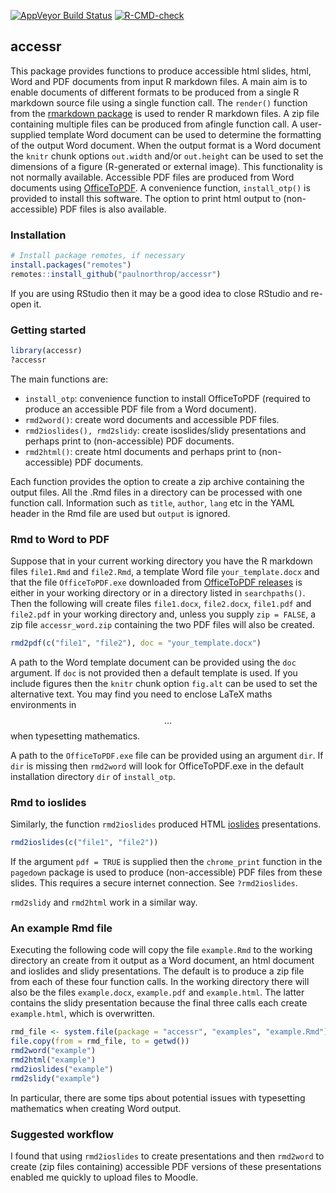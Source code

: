 
<!-- README.md is generated from README.Rmd. Please edit that file -->

[![AppVeyor Build
Status](https://ci.appveyor.com/api/projects/status/github/paulnorthrop/stat0002?branch=master&svg=true)](https://ci.appveyor.com/project/paulnorthrop/stat0002)
[![R-CMD-check](https://github.com/paulnorthrop/accessr/workflows/R-CMD-check/badge.svg)](https://github.com/paulnorthrop/accessr/actions)

## accessr

This package provides functions to produce accessible html slides, html,
Word and PDF documents from input R markdown files. A main aim is to
enable documents of different formats to be produced from a single R
markdown source file using a single function call. The `render()`
function from the [rmarkdown
package](https://cran.r-project.org/package=rmarkdown) is used to render
R markdown files. A zip file containing multiple files can be produced
from afingle function call. A user-supplied template Word document can
be used to determine the formatting of the output Word document. When
the output format is a Word document the `knitr` chunk options
`out.width` and/or `out.height` can be used to set the dimensions of a
figure (R-generated or external image). This functionality is not
normally available. Accessible PDF files are produced from Word
documents using [OfficeToPDF](https://github.com/cognidox/OfficeToPDF).
A convenience function, `install_otp()` is provided to install this
software. The option to print html output to (non-accessible) PDF files
is also available.

### Installation

``` r
# Install package remotes, if necessary
install.packages("remotes")
remotes::install_github("paulnorthrop/accessr")
```

If you are using RStudio then it may be a good idea to close RStudio and
re-open it.

### Getting started

``` r
library(accessr)
?accessr
```

The main functions are:

-   `install_otp`: convenience function to install OfficeToPDF (required
    to produce an accessible PDF file from a Word document).
-   `rmd2word()`: create word documents and accessible PDF files.
-   `rmd2ioslides(), rmd2slidy`: create isoslides/slidy presentations
    and perhaps print to (non-accessible) PDF documents.
-   `rmd2html()`: create html documents and perhaps print to
    (non-accessible) PDF documents.

Each function provides the option to create a zip archive containing the
output files. All the .Rmd files in a directory can be processed with
one function call. Information such as `title`, `author`, `lang` etc in
the YAML header in the Rmd file are used but `output` is ignored.

### Rmd to Word to PDF

Suppose that in your current working directory you have the R markdown
files `file1.Rmd` and `file2.Rmd`, a template Word file
`your_template.docx` and that the file `OfficeToPDF.exe` downloaded from
[OfficeToPDF releases](https://github.com/cognidox/OfficeToPDF/releases)
is either in your working directory or in a directory listed in
`searchpaths()`. Then the following will create files `file1.docx`,
`file2.docx`, `file1.pdf` and `file2.pdf` in your working directory and,
unless you supply `zip = FALSE`, a zip file `accessr_word.zip`
containing the two PDF files will also be created.

``` r
rmd2pdf(c("file1", "file2"), doc = "your_template.docx")
```

A path to the Word template document can be provided using the `doc`
argument. If `doc` is not provided then a default template is used. If
you include figures then the `knitr` chunk option `fig.alt` can be used
to set the alternative text. You may find you need to enclose LaTeX
maths environments in $$ … $$ when typesetting mathematics.

A path to the `OfficeToPDF.exe` file can be provided using an argument
`dir`. If `dir` is missing then `rmd2word` will look for OfficeToPDF.exe
in the default installation directory `dir` of `install_otp`.

### Rmd to ioslides

Similarly, the function `rmd2ioslides` produced HTML
[ioslides](https://bookdown.org/yihui/rmarkdown/ioslides-presentation.html)
presentations.

``` r
rmd2ioslides(c("file1", "file2"))
```

If the argument `pdf = TRUE` is supplied then the `chrome_print`
function in the `pagedown` package is used to produce (non-accessible)
PDF files from these slides. This requires a secure internet connection.
See `?rmd2ioslides`.

`rmd2slidy` and `rmd2html` work in a similar way.

### An example Rmd file

Executing the following code will copy the file `example.Rmd` to the
working directory an create from it output as a Word document, an html
document and ioslides and slidy presentations. The default is to produce
a zip file from each of these four function calls. In the working
directory there will also be the files `example.docx`, `example.pdf` and
`example.html`. The latter contains the slidy presentation because the
final three calls each create `example.html`, which is overwritten.

``` r
rmd_file <- system.file(package = "accessr", "examples", "example.Rmd")
file.copy(from = rmd_file, to = getwd())
rmd2word("example")
rmd2html("example")
rmd2ioslides("example")
rmd2slidy("example")
```

In particular, there are some tips about potential issues with
typesetting mathematics when creating Word output.

### Suggested workflow

I found that using `rmd2ioslides` to create presentations and then
`rmd2word` to create (zip files containing) accessible PDF versions of
these presentations enabled me quickly to upload files to Moodle.
